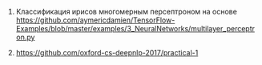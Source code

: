 

1. Классификация ирисов многомерным персептроном на основе https://github.com/aymericdamien/TensorFlow-Examples/blob/master/examples/3_NeuralNetworks/multilayer_perceptron.py

2. https://github.com/oxford-cs-deepnlp-2017/practical-1


